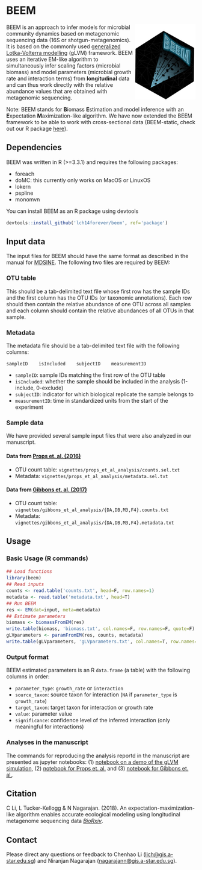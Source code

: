 # BEEM

<img src="logo.png" height="200" align="right" />

BEEM is an approach to infer models for microbial community dynamics based on metagenomic sequencing data (16S or shotgun-metagenomics). It is based on the commonly used [generalized Lotka-Volterra modelling](https://en.wikipedia.org/wiki/Generalized_Lotka–Volterra_equation) (gLVM) framework. BEEM uses an iterative EM-like algorithm to simultaneously infer scaling factors (microbial biomass) and model parameters (microbial growth rate and interaction terms) from **longitudinal** data and can thus work directly with the relative abundance values that are obtained with metagenomic sequencing.

Note: BEEM stands for **B**iomass **E**stimation and model inference with an **E**xpectation **M**aximization-like algorithm. We have now extended the BEEM framework to be able to work with cross-sectional data (BEEM-static, check out our R package [here](https://github.com/CSB5/BEEM-static)).

## Dependencies

BEEM was written in R (>=3.3.1) and requires the following packages: 
 - foreach
 - doMC: this currently only works on MacOS or LinuxOS
 - lokern
 - pspline
 - monomvn

You can install BEEM as an R package using devtools

```r
devtools::install_github('lch14forever/beem', ref='package')
```

## Input data

The input files for BEEM should have the same format as described in the manual for [MDSINE](https://bitbucket.org/MDSINE/mdsine/). The following two files are required by BEEM:

### OTU table

This should be a tab-delimited text file whose first row has the sample IDs and the first column has the OTU IDs (or taxonomic annotations). Each row should then contain the relative abundance of one OTU across all samples and each column should contain the relative abundances of all OTUs in that sample. 

### Metadata

The metadata file should be a tab-delimited text file with the following columns:
```
sampleID    isIncluded    subjectID    measurementID
```
 - `sampleID`: sample IDs matching the first row of the OTU table
 - `isIncluded`: whether the sample should be included in the analysis (1-include, 0-exclude)
 - `subjectID`: indicator for which biological replicate the sample belongs to
 - `measurementID`: time in standardized units from the start of the experiment

### Sample data

We have provided several sample input files that were also analyzed in our manuscript.

#### Data from [Props et. al. (2016)](https://www.nature.com/articles/ismej2016117)

 - OTU count table: `vignettes/props_et_al_analysis/counts.sel.txt`
 - Metadata: `vignettes/props_et_al_analysis/metadata.sel.txt`

#### Data from [Gibbons et. al. (2017)](http://journals.plos.org/ploscompbiol/article?id=10.1371/journal.pcbi.1005364)

 - OTU count table: `vignettes/gibbons_et_al_analysis/{DA,DB,M3,F4}.counts.txt`
 - Metadata: `vignettes/gibbons_et_al_analysis/{DA,DB,M3,F4}.metadata.txt`

## Usage

### Basic Usage (R commands)

```r
## Load functions
library(beem)
## Read inputs
counts <- read.table('counts.txt', head=F, row.names=1)
metadata <- read.table('metadata.txt', head=T)
## Run BEEM
res <- EM(dat=input, meta=metadata)
## Estimate parameters
biomass <- biomassFromEM(res)
write.table(biomass, 'biomass.txt', col.names=F, row.names=F, quote=F)
gLVparameters <- paramFromEM(res, counts, metadata)
write.table(gLVparameters, 'gLVparameters.txt', col.names=T, row.names=F, sep='\t' , quote=F)
```
### Output format

BEEM estimated parameters is an R `data.frame` (a table) with the following columns in order:
 
 - `parameter_type`: `growth_rate` or `interaction`
 - `source_taxon`: source taxon for interaction (`NA` if `parameter_type` is `growth_rate`)
 - `target_taxon`: target taxon for interaction or growth rate
 - `value`: parameter value 
 - `significance`: confidence level of the inferred interaction (only meaningful for interactions)
 
### Analyses in the manuscript

The commands for reproducing the analysis reportd in the manuscript are presented as jupyter notebooks: (1) [notebook on a demo of the gLVM simulation](https://github.com/CSB5/BEEM/blob/master/vignettes/simulation.ipynb), (2) [notebook for Props et. al.](https://github.com/CSB5/BEEM/blob/master/vignettes/props_et_al.ipynb) and (3) [notebook for Gibbons et. al.](https://github.com/CSB5/BEEM/blob/master/vignettes/gibbons_et_al.ipynb).

## Citation
C Li, L Tucker-Kellogg & N Nagarajan. (2018). An expectation-maximization-like algorithm enables accurate ecological modeling using longitudinal metagenome sequencing data [*BioRxiv*](https://www.biorxiv.org/content/early/2018/07/17/288803).

## Contact
Please direct any questions or feedback to Chenhao Li (lich@gis.a-star.edu.sg) and Niranjan Nagarajan (nagarajann@gis.a-star.edu.sg).
